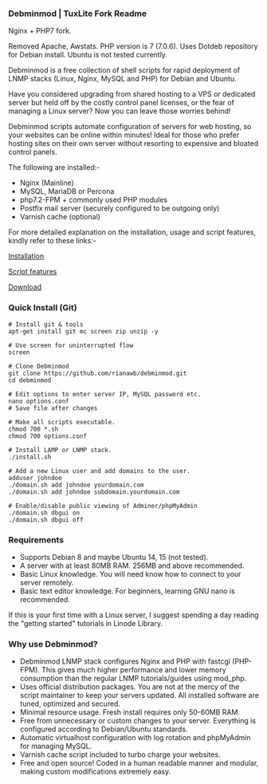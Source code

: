 ### Debminmod | TuxLite Fork Readme

Nginx + PHP7 fork. 

Removed Apache, Awstats.
PHP version is 7 (7.0.6).
Uses Dotdeb repository for Debian install.
Ubuntu is not tested currently.

Debminmod is a free collection of shell scripts for rapid deployment of
LNMP stacks (Linux, Nginx, MySQL and PHP) for Debian and
Ubuntu. 

Have you considered upgrading from shared hosting to a VPS or dedicated
server but held off by the costly control panel licenses, or the fear of
managing a Linux server? Now you can leave those worries behind!

Debminmod scripts automate configuration of servers for web hosting,
so your websites can be online within minutes! Ideal for those who
prefer hosting sites on their own server without resorting to expensive
and bloated control panels.

The following are installed:-

-   Nginx (Mainline)
-   MySQL, MariaDB or Percona
-   php7.2-FPM + commonly used PHP modules
-   Postfix mail server (securely configured to be outgoing only)
-   Varnish cache (optional)

For more detailed explanation on the installation, usage and script features, 
kindly refer to these links:-

[Installation](http://tuxlite.com/installation/)

[Script features](http://tuxlite.com/script-details/)

[Download](http://tuxlite.com/download/)

### Quick Install (Git)

    # Install git & tools
    apt-get install git mc screen zip unzip -y
    
    # Use screen for uninterrupted flow
    screen
    
    # Clone Debminmod
    git clone https://github.com/rianawb/debminmod.git
    cd debminmod
    
    # Edit options to enter server IP, MySQL password etc.
    nano options.conf
    # Save file after changes
    
    # Make all scripts executable.
    chmod 700 *.sh
    chmod 700 options.conf
    
    # Install LAMP or LNMP stack.
    ./install.sh
    
    # Add a new Linux user and add domains to the user.
    adduser johndoe
    ./domain.sh add johndoe yourdomain.com
    ./domain.sh add johndoe subdomain.yourdomain.com
    
    # Enable/disable public viewing of Adminer/phpMyAdmin
    ./domain.sh dbgui on
    ./domain.sh dbgui off

### Requirements

-   Supports Debian 8 and maybe Ubuntu 14, 15 (not tested).
-   A server with at least 80MB RAM. 256MB and above recommended.
-   Basic Linux knowledge. You will need know how to connect to your
    server remotely.
-   Basic text editor knowledge. For beginners, learning GNU nano is
    recommended.

If this is your first time with a Linux server, I suggest spending a day
reading the "getting started" tutorials in Linode Library.

### Why use Debminmod?

-   Debminmod LNMP stack configures Nginx and PHP with
    fastcgi (PHP-FPM). This gives much higher performance and lower memory
    consumption than the regular LNMP tutorials/guides using mod\_php.
-   Uses official distribution packages. You are not at the mercy of the
    script maintainer to keep your servers updated. All installed
    software are tuned, optimized and secured.
-   Minimal resource usage. Fresh install requires only 50-60MB RAM.
-   Free from unnecessary or custom changes to your server. Everything
    is configured according to Debian/Ubuntu standards.
-   Automatic virtualhost configuration with log rotation and phpMyAdmin for managing MySQL.
-   Varnish cache script included to turbo charge your websites.
-   Free and open source! Coded in a human readable manner and
    modular, making custom modifications extremely easy.
